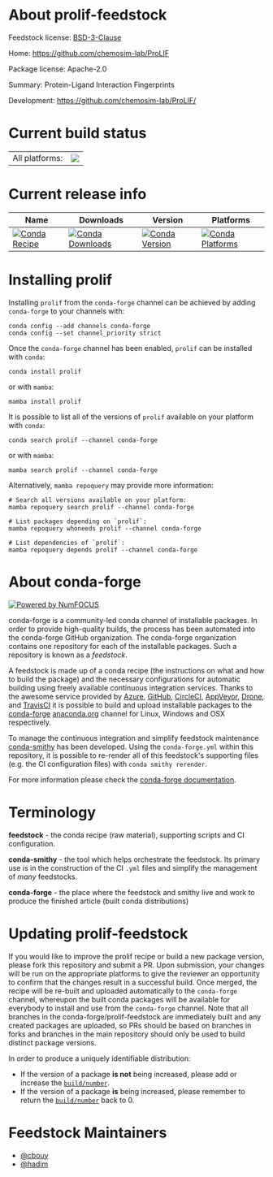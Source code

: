 About prolif-feedstock
======================

Feedstock license: [BSD-3-Clause](https://github.com/conda-forge/prolif-feedstock/blob/main/LICENSE.txt)

Home: https://github.com/chemosim-lab/ProLIF

Package license: Apache-2.0

Summary: Protein-Ligand Interaction Fingerprints

Development: https://github.com/chemosim-lab/ProLIF/

Current build status
====================


<table><tr><td>All platforms:</td>
    <td>
      <a href="https://dev.azure.com/conda-forge/feedstock-builds/_build/latest?definitionId=16372&branchName=main">
        <img src="https://dev.azure.com/conda-forge/feedstock-builds/_apis/build/status/prolif-feedstock?branchName=main">
      </a>
    </td>
  </tr>
</table>

Current release info
====================

| Name | Downloads | Version | Platforms |
| --- | --- | --- | --- |
| [![Conda Recipe](https://img.shields.io/badge/recipe-prolif-green.svg)](https://anaconda.org/conda-forge/prolif) | [![Conda Downloads](https://img.shields.io/conda/dn/conda-forge/prolif.svg)](https://anaconda.org/conda-forge/prolif) | [![Conda Version](https://img.shields.io/conda/vn/conda-forge/prolif.svg)](https://anaconda.org/conda-forge/prolif) | [![Conda Platforms](https://img.shields.io/conda/pn/conda-forge/prolif.svg)](https://anaconda.org/conda-forge/prolif) |

Installing prolif
=================

Installing `prolif` from the `conda-forge` channel can be achieved by adding `conda-forge` to your channels with:

```
conda config --add channels conda-forge
conda config --set channel_priority strict
```

Once the `conda-forge` channel has been enabled, `prolif` can be installed with `conda`:

```
conda install prolif
```

or with `mamba`:

```
mamba install prolif
```

It is possible to list all of the versions of `prolif` available on your platform with `conda`:

```
conda search prolif --channel conda-forge
```

or with `mamba`:

```
mamba search prolif --channel conda-forge
```

Alternatively, `mamba repoquery` may provide more information:

```
# Search all versions available on your platform:
mamba repoquery search prolif --channel conda-forge

# List packages depending on `prolif`:
mamba repoquery whoneeds prolif --channel conda-forge

# List dependencies of `prolif`:
mamba repoquery depends prolif --channel conda-forge
```


About conda-forge
=================

[![Powered by
NumFOCUS](https://img.shields.io/badge/powered%20by-NumFOCUS-orange.svg?style=flat&colorA=E1523D&colorB=007D8A)](https://numfocus.org)

conda-forge is a community-led conda channel of installable packages.
In order to provide high-quality builds, the process has been automated into the
conda-forge GitHub organization. The conda-forge organization contains one repository
for each of the installable packages. Such a repository is known as a *feedstock*.

A feedstock is made up of a conda recipe (the instructions on what and how to build
the package) and the necessary configurations for automatic building using freely
available continuous integration services. Thanks to the awesome service provided by
[Azure](https://azure.microsoft.com/en-us/services/devops/), [GitHub](https://github.com/),
[CircleCI](https://circleci.com/), [AppVeyor](https://www.appveyor.com/),
[Drone](https://cloud.drone.io/welcome), and [TravisCI](https://travis-ci.com/)
it is possible to build and upload installable packages to the
[conda-forge](https://anaconda.org/conda-forge) [anaconda.org](https://anaconda.org/)
channel for Linux, Windows and OSX respectively.

To manage the continuous integration and simplify feedstock maintenance
[conda-smithy](https://github.com/conda-forge/conda-smithy) has been developed.
Using the ``conda-forge.yml`` within this repository, it is possible to re-render all of
this feedstock's supporting files (e.g. the CI configuration files) with ``conda smithy rerender``.

For more information please check the [conda-forge documentation](https://conda-forge.org/docs/).

Terminology
===========

**feedstock** - the conda recipe (raw material), supporting scripts and CI configuration.

**conda-smithy** - the tool which helps orchestrate the feedstock.
                   Its primary use is in the construction of the CI ``.yml`` files
                   and simplify the management of *many* feedstocks.

**conda-forge** - the place where the feedstock and smithy live and work to
                  produce the finished article (built conda distributions)


Updating prolif-feedstock
=========================

If you would like to improve the prolif recipe or build a new
package version, please fork this repository and submit a PR. Upon submission,
your changes will be run on the appropriate platforms to give the reviewer an
opportunity to confirm that the changes result in a successful build. Once
merged, the recipe will be re-built and uploaded automatically to the
`conda-forge` channel, whereupon the built conda packages will be available for
everybody to install and use from the `conda-forge` channel.
Note that all branches in the conda-forge/prolif-feedstock are
immediately built and any created packages are uploaded, so PRs should be based
on branches in forks and branches in the main repository should only be used to
build distinct package versions.

In order to produce a uniquely identifiable distribution:
 * If the version of a package **is not** being increased, please add or increase
   the [``build/number``](https://docs.conda.io/projects/conda-build/en/latest/resources/define-metadata.html#build-number-and-string).
 * If the version of a package **is** being increased, please remember to return
   the [``build/number``](https://docs.conda.io/projects/conda-build/en/latest/resources/define-metadata.html#build-number-and-string)
   back to 0.

Feedstock Maintainers
=====================

* [@cbouy](https://github.com/cbouy/)
* [@hadim](https://github.com/hadim/)


